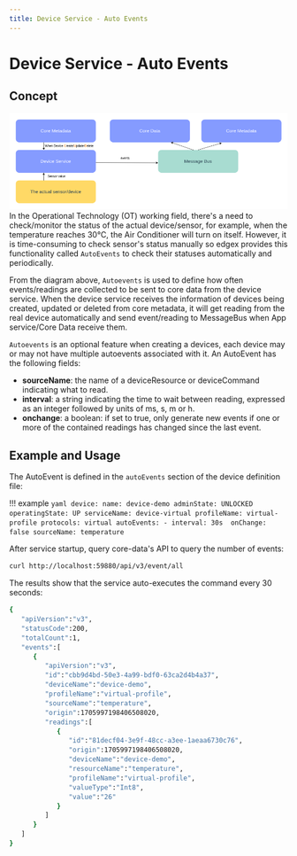 ```yaml
---
title: Device Service - Auto Events
---
```


# Device Service - Auto Events
## Concept
![image](Auto_Events.png)
In the Operational Technology (OT) working field, there's a need to check/monitor the status of the actual device/sensor, for example, when the temperature reaches 30°C, the Air Conditioner will turn on itself. However, it is time-consuming to check sensor's status manually so edgex provides this functionality called <code>AutoEvents</code> to check their statuses automatically and periodically.

From the diagram above, <code>Autoevents</code> is used to define how often events/readings are collected to be sent to core data from the device service. When the device service receives the information of devices being created, updated or deleted from core metadata, it will get reading from the real device automatically and send event/reading to MessageBus when App service/Core Data receive them.

<code>Autoevents</code> is an optional feature when creating a devices, each device may or may not have multiple autoevents associated with it. An AutoEvent has the following fields:

- **sourceName**: the name of a deviceResource or deviceCommand indicating what to read.
- **interval**: a string indicating the time to wait between reading, expressed as an integer followed by units of ms, s, m or h.
- **onchange**: a boolean: if set to true, only generate new events if one or more of the contained readings has changed since the last event.

## Example and Usage

The AutoEvent is defined in the `autoEvents` section of the device definition file:

!!! example
    ```yaml
    device:
      name: device-demo
      adminState: UNLOCKED
      operatingState: UP
      serviceName: device-virtual
      profileName: virtual-profile
      protocols: virtual
      autoEvents:
      - interval: 30s 
        onChange: false
        sourceName: temperature
    ```

After service startup, query core-data's API to query the number of events:

``` bash
curl http://localhost:59880/api/v3/event/all
```

The results show that the service auto-executes the command every 30 seconds:

``` bash
{
   "apiVersion":"v3",
   "statusCode":200,
   "totalCount":1,
   "events":[
      {
         "apiVersion":"v3",
         "id":"cbb9d4bd-50e3-4a99-bdf0-63ca2d4b4a37",
         "deviceName":"device-demo",
         "profileName":"virtual-profile",
         "sourceName":"temperature",
         "origin":1705997198406508020,
         "readings":[
            {
               "id":"81decf04-3e9f-48cc-a3ee-1aeaa6730c76",
               "origin":1705997198406508020,
               "deviceName":"device-demo",
               "resourceName":"temperature",
               "profileName":"virtual-profile",
               "valueType":"Int8",
               "value":"26"
            }
         ]
      }
   ]
}
```
